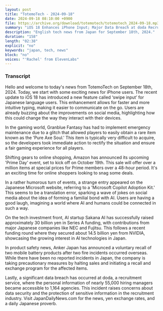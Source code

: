```yaml
---
layout: post
title: "TotemoTech - 2024-09-18"
date: 2024-09-18 08:10:00 +0900
file: https://archive.org/download/totemotech/totemotech_2024-09-18.mp3
summary: "iOS 18 Enhances iPhone Input; Major Data Breach at doda Recruitment Service, & more…"
description: "English tech news from Japan for September 18th, 2024."
duration: "158"
length: "02:38"
explicit: "no"
keywords: "japan, tech, news"
block: "no"
voices: "'Rachel' from ElevenLabs"
---
```


### Transcript

Hello and welcome to today's news from TotemoTech on September 18th, 2024. Today, we start with some exciting news for iPhone users. The recent update to iOS 18 has introduced a new feature called ‘swipe input’ for Japanese language users. This enhancement allows for faster and more intuitive typing, making it easier to communicate on the go. Users are already buzzing about the improvements on social media, highlighting how this could change the way they interact with their devices.

In the gaming world, Granblue Fantasy has had to implement emergency maintenance due to a glitch that allowed players to easily obtain a rare item known as the 'Pure Axe Soul.' This item is typically very difficult to acquire, so the developers took immediate action to rectify the situation and ensure a fair gaming experience for all players.

Shifting gears to online shopping, Amazon has announced its upcoming 'Prime Day' event, set to kick off on October 19th. This sale will offer over a million items at special prices for Prime members over a 48-hour period. It's an exciting time for online shoppers looking to snag some deals.

In a rather humorous turn of events, a strange entry appeared on the Japanese Microsoft website, referring to a 'Microsoft Copilot Adoption Kit.' This seems to be a translation error, sparking a wave of jokes on social media about the idea of forming a familial bond with AI. Users are having a good laugh, imagining a world where AI and humans could be connected in such a way.

On the tech investment front, AI startup Sakana AI has successfully raised approximately 30 billion yen in Series A funding, with contributions from major Japanese companies like NEC and Fujitsu. This follows a recent funding round where they secured about 14.5 billion yen from NVIDIA, showcasing the growing interest in AI technologies in Japan.

In product safety news, Anker Japan has announced a voluntary recall of two mobile battery products after two fire incidents occurred overseas. While there have been no reported incidents in Japan, the company is taking precautionary measures by halting sales and initiating a recall and exchange program for the affected items.

Lastly, a significant data breach has occurred at doda, a recruitment service, where the personal information of nearly 55,000 hiring managers became accessible to 1,164 agencies. This incident raises concerns about data security and the protection of sensitive information in the recruitment industry.   Visit JapanDailyNews.com for the news, yen exchange rates, and a daily Japanese proverb.
